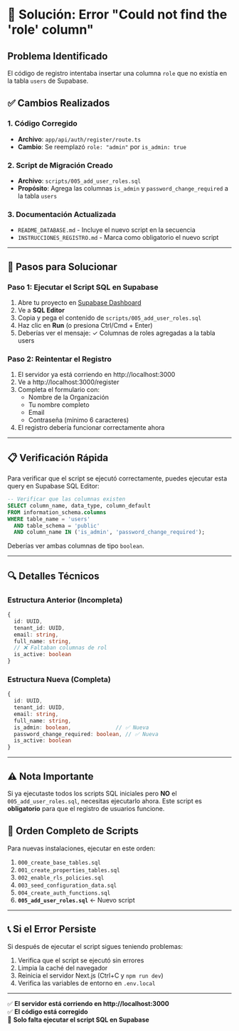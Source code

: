# 🔧 Solución: Error "Could not find the 'role' column"

## Problema Identificado
El código de registro intentaba insertar una columna `role` que no existía en la tabla `users` de Supabase.

## ✅ Cambios Realizados

### 1. Código Corregido
- **Archivo**: `app/api/auth/register/route.ts`
- **Cambio**: Se reemplazó `role: "admin"` por `is_admin: true`

### 2. Script de Migración Creado
- **Archivo**: `scripts/005_add_user_roles.sql`
- **Propósito**: Agrega las columnas `is_admin` y `password_change_required` a la tabla `users`

### 3. Documentación Actualizada
- `README_DATABASE.md` - Incluye el nuevo script en la secuencia
- `INSTRUCCIONES_REGISTRO.md` - Marca como obligatorio el nuevo script

---

## 🚀 Pasos para Solucionar

### Paso 1: Ejecutar el Script SQL en Supabase

1. Abre tu proyecto en [Supabase Dashboard](https://supabase.com/dashboard)
2. Ve a **SQL Editor**
3. Copia y pega el contenido de `scripts/005_add_user_roles.sql`
4. Haz clic en **Run** (o presiona Ctrl/Cmd + Enter)
5. Deberías ver el mensaje: ✓ Columnas de roles agregadas a la tabla users

### Paso 2: Reintentar el Registro

1. El servidor ya está corriendo en http://localhost:3000
2. Ve a http://localhost:3000/register
3. Completa el formulario con:
   - Nombre de la Organización
   - Tu nombre completo
   - Email
   - Contraseña (mínimo 6 caracteres)
4. El registro debería funcionar correctamente ahora

---

## 📋 Verificación Rápida

Para verificar que el script se ejecutó correctamente, puedes ejecutar esta query en Supabase SQL Editor:

```sql
-- Verificar que las columnas existen
SELECT column_name, data_type, column_default 
FROM information_schema.columns 
WHERE table_name = 'users' 
  AND table_schema = 'public'
  AND column_name IN ('is_admin', 'password_change_required');
```

Deberías ver ambas columnas de tipo `boolean`.

---

## 🔍 Detalles Técnicos

### Estructura Anterior (Incompleta)
```typescript
{
  id: UUID,
  tenant_id: UUID,
  email: string,
  full_name: string,
  // ❌ Faltaban columnas de rol
  is_active: boolean
}
```

### Estructura Nueva (Completa)
```typescript
{
  id: UUID,
  tenant_id: UUID,
  email: string,
  full_name: string,
  is_admin: boolean,              // ✅ Nueva
  password_change_required: boolean, // ✅ Nueva
  is_active: boolean
}
```

---

## ⚠️ Nota Importante

Si ya ejecutaste todos los scripts SQL iniciales pero **NO** el `005_add_user_roles.sql`, necesitas ejecutarlo ahora. Este script es **obligatorio** para que el registro de usuarios funcione.

## 🎯 Orden Completo de Scripts

Para nuevas instalaciones, ejecutar en este orden:

1. `000_create_base_tables.sql`
2. `001_create_properties_tables.sql`
3. `002_enable_rls_policies.sql`
4. `003_seed_configuration_data.sql`
5. `004_create_auth_functions.sql`
6. **`005_add_user_roles.sql`** ← Nuevo script

---

## 📞 Si el Error Persiste

Si después de ejecutar el script sigues teniendo problemas:

1. Verifica que el script se ejecutó sin errores
2. Limpia la caché del navegador
3. Reinicia el servidor Next.js (Ctrl+C y `npm run dev`)
4. Verifica las variables de entorno en `.env.local`

---

✅ **El servidor está corriendo en http://localhost:3000**  
✅ **El código está corregido**  
🔄 **Solo falta ejecutar el script SQL en Supabase**

